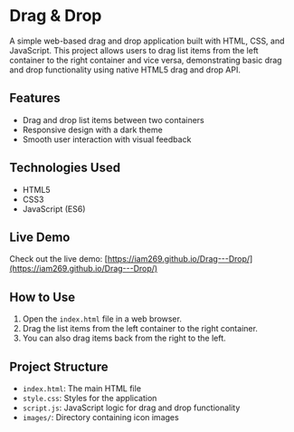 # Drag & Drop

A simple web-based drag and drop application built with HTML, CSS, and JavaScript. This project allows users to drag list items from the left container to the right container and vice versa, demonstrating basic drag and drop functionality using native HTML5 drag and drop API.

## Features

- Drag and drop list items between two containers
- Responsive design with a dark theme
- Smooth user interaction with visual feedback

## Technologies Used

- HTML5
- CSS3
- JavaScript (ES6)

## Live Demo

Check out the live demo: [https://iam269.github.io/Drag---Drop/](https://iam269.github.io/Drag---Drop/)

## How to Use

1. Open the `index.html` file in a web browser.
2. Drag the list items from the left container to the right container.
3. You can also drag items back from the right to the left.

## Project Structure

- `index.html`: The main HTML file
- `style.css`: Styles for the application
- `script.js`: JavaScript logic for drag and drop functionality
- `images/`: Directory containing icon images